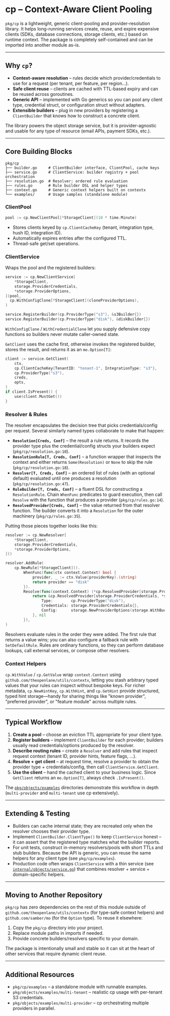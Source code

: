 # cp – Context-Aware Client Pooling

`pkg/cp` is a lightweight, generic client-pooling and provider-resolution
library. It helps long-running services create, reuse, and expire expensive
clients (SDKs, database connections, storage clients, etc.) based on runtime
context. The package is completely self-contained and can be imported into
another module as-is.

---

## Why `cp`?

- **Context-aware resolution** – rules decide which provider/credentials to use
  for a request (per tenant, per feature, per region…).
- **Safe client reuse** – clients are cached with TTL-based expiry and can be
  reused across goroutines.
- **Generic API** – implemented with Go generics so you can pool any client
  type, credential struct, or configuration struct without adapters.
- **Extensible builders** – plug in new providers by registering a
  `ClientBuilder` that knows how to construct a concrete client.

The library powers the object storage service, but it is provider-agnostic and
usable for any type of resource (email APIs, payment SDKs, etc.).

---

## Core Building Blocks

```
pkg/cp
├── builder.go     # ClientBuilder interface, ClientPool, cache keys
├── service.go     # ClientService: builder registry + pool orchestration
├── resolution.go  # Resolver: ordered rule evaluation
├── rules.go       # Rule builder DSL and helper types
├── context.go     # Generic context helpers built on contextx
└── examples/      # Usage samples (standalone module)
```

### ClientPool

```go
pool := cp.NewClientPool[*StorageClient](10 * time.Minute)
```

- Stores clients keyed by `cp.ClientCacheKey` (tenant, integration type, hush ID,
  integration ID).
- Automatically expires entries after the configured TTL.
- Thread-safe get/set operations.

### ClientService

Wraps the pool and the registered builders:

```go
service := cp.NewClientService[
    *StorageClient,
    storage.ProviderCredentials,
    *storage.ProviderOptions,
](pool,
  cp.WithConfigClone[*StorageClient](cloneProviderOptions),
)

service.RegisterBuilder(cp.ProviderType("s3"), &s3Builder{})
service.RegisterBuilder(cp.ProviderType("disk"), &diskBuilder{})
```

`WithConfigClone` / `WithCredentialClone` let you supply defensive copy
functions so builders never mutate caller-owned state.

`GetClient` uses the cache first, otherwise invokes the registered builder,
stores the result, and returns it as an `mo.Option[T]`:

```go
client := service.GetClient(
    ctx,
    cp.ClientCacheKey{TenantID: "tenant-1", IntegrationType: "s3"},
    cp.ProviderType("s3"),
    creds,
    opts,
)
if client.IsPresent() {
    use(client.MustGet())
}
```

### Resolver & Rules

The resolver encapsulates the decision tree that picks credentials/config per
request. Several similarly named types collaborate to make that happen:

- **`Resolution[Creds, Conf]`** – the result a rule returns. It records the
  provider type plus the credential/config structs your builders expect
  (`pkg/cp/resolution.go:10`).
- **`ResolutionRule[T, Creds, Conf]`** – a function wrapper that inspects the
  context and either returns `Some(Resolution)` or `None` to skip the rule
  (`pkg/cp/resolution.go:18`).
- **`Resolver[T, Creds, Conf]`** – an ordered list of rules (with an optional
  default) evaluated until one produces a resolution (`pkg/cp/resolution.go:47`).
- **`RuleBuilder[T, Creds, Conf]`** – a fluent DSL for constructing a
  `ResolutionRule`. Chain `WhenFunc` predicates to guard execution, then call
  `Resolve` with the function that produces a provider
  (`pkg/cp/rules.go:14`).
- **`ResolvedProvider[Creds, Conf]`** – the value returned from that resolver
  function. The builder converts it into a `Resolution` for the outer
  machinery (`pkg/cp/rules.go:35`).

Putting those pieces together looks like this:

```go
resolver := cp.NewResolver[
    *StorageClient,
    storage.ProviderCredentials,
    *storage.ProviderOptions,
]()

resolver.AddRule(
    cp.NewRule[*StorageClient]().
        WhenFunc(func(ctx context.Context) bool {
            provider, _ := ctx.Value(providerKey).(string)
            return provider == "disk"
        }).
        Resolve(func(context.Context) (*cp.ResolvedProvider[storage.ProviderCredentials, *storage.ProviderOptions], error) {
            return &cp.ResolvedProvider[storage.ProviderCredentials, *storage.ProviderOptions]{
                Type:        cp.ProviderType("disk"),
                Credentials: storage.ProviderCredentials{},
                Config:      storage.NewProviderOptions(storage.WithBucket("./tmp")),
            }, nil
        }),
)
```

Resolvers evaluate rules in the order they were added. The first rule that
returns a value wins; you can also configure a fallback rule with
`SetDefaultRule`. Rules are ordinary functions, so they can perform database
lookups, call external services, or compose other resolvers.

### Context Helpers

`cp.WithValue` / `cp.GetValue` wrap `context.Context` using
`github.com/theopenlane/utils/contextx`, letting you stash arbitrary typed
values that your rules can inspect without bespoke keys. For richer metadata,
`cp.NewHintKey`, `cp.WithHint`, and `cp.GetHint` provide structured, typed hint
storage—handy for sharing things like "known provider", "preferred provider", or
"feature module" across multiple rules.

---

## Typical Workflow

1. **Create a pool** – choose an eviction TTL appropriate for your client type.
2. **Register builders** – implement `ClientBuilder` for each provider; builders
   usually read credentials/options produced by the resolver.
3. **Describe routing rules** – create a `Resolver` and add rules that inspect
   request context (tenant ID, provider hints, feature flags, …).
4. **Resolve + get client** – at request time, resolve a provider to obtain the
   provider type + credentials/config, then call `ClientService.GetClient`.
5. **Use the client** – hand the cached client to your business logic. Since
   `GetClient` returns an `mo.Option[T]`, always check `.IsPresent()`.

The [`pkg/objects/examples`](../objects/examples) directories demonstrate this
workflow in depth (`multi-provider` and `multi-tenant` use cp extensively).

---

## Extending & Testing

- Builders can cache internal state; they are recreated only when the resolver
  chooses their provider type.
- Implement `ClientBuilder.ClientType()` to keep `ClientService` honest – it can
  assert that the registered type matches what the builder reports.
- For unit tests, construct in-memory resolvers/pools with short TTLs and stub
  builders. Because the API is generic, you can reuse the same helpers for any
  client type (see `pkg/cp/examples`).
- Production code often wraps `ClientService` with a thin service (see
  [`internal/objects/service.go`](../../internal/objects/service.go)) that
  combines resolver + service + domain-specific helpers.

---

## Moving to Another Repository

`pkg/cp` has zero dependencies on the rest of this module outside of
`github.com/theopenlane/utils/contextx` (for type-safe context helpers) and
`github.com/samber/mo` (for the `Option` type). To reuse it elsewhere:

1. Copy the `pkg/cp` directory into your project.
2. Replace module paths in imports if needed.
3. Provide concrete builders/resolvers specific to your domain.

The package is intentionally small and stable so it can sit at the heart of
other services that require dynamic client reuse.

---

## Additional Resources

- `pkg/cp/examples` – a standalone module with runnable examples.
- `pkg/objects/examples/multi-tenant` – realistic cp usage with per-tenant S3
  credentials.
- `pkg/objects/examples/multi-provider` – cp orchestrating multiple providers in
  parallel.
